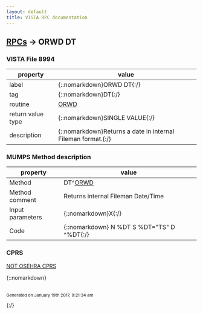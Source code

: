 ```yaml
---
layout: default
title: VISTA RPC documentation
---
```




## [RPCs](TableOfContent.md) &#8594; ORWD DT 



### VISTA File 8994 


 property | value 
--- | --- 
 label | {::nomarkdown}ORWD DT{:/}
 tag | {::nomarkdown}DT{:/}
 routine | [ORWD](http://code.osehra.org/dox/Routine_ORWD_source.html)
 return value type | {::nomarkdown}SINGLE VALUE{:/}
 description | {::nomarkdown}Returns a date in internal Fileman format.{:/}


### MUMPS Method description

 property | value 
 --- | --- 
 Method | DT^[ORWD](http://code.osehra.org/dox/Routine_ORWD_source.html)
 Method comment | Returns internal Fileman Date/Time
 Input parameters | {::nomarkdown}X{:/}
 Code | {::nomarkdown}  N %DT S %DT="TS" D ^%DT{:/}


### CPRS

[NOT OSEHRA CPRS]()

{::nomarkdown} <br/><br/><p style="font-size: 11px">Generated on January 19th 2017, 9:21:34 am</p>{:/}